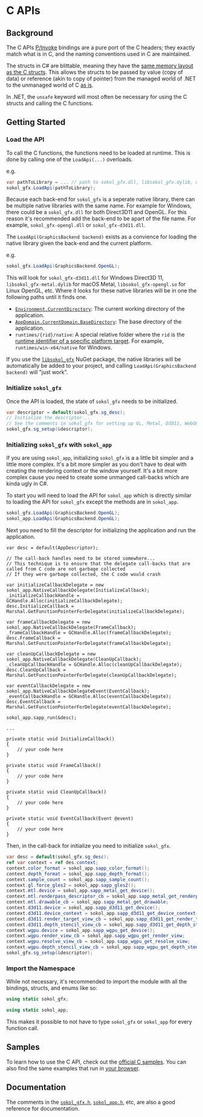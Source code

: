 # C APIs

## Background

The C APIs [P/Invoke](https://docs.microsoft.com/en-us/dotnet/framework/interop/consuming-unmanaged-dll-functions) bindings are a pure port of the C headers; they exactly match what is in C, and the naming conventions used in C are maintained.

The structs in C# are blittable, meaning they have the [same memory layout as the C structs](https://docs.microsoft.com/en-us/dotnet/framework/interop/blittable-and-non-blittable-types). This allows the structs to be passed by value (copy of data) or reference (akin to copy of pointer) from the managed world of .NET to the unmanaged world of C [as is](https://docs.microsoft.com/en-us/dotnet/framework/interop/copying-and-pinning#formatted-blittable-classes).

In .NET, the `unsafe` keyword will most often be necessary for using the C structs and calling the C functions.

## Getting Started

### Load the API

To call the C functions, the functions need to be loaded at runtime. This is done by calling one of the `LoadApi(...)` overloads.

e.g.
```cs
var pathToLibrary = ... // path to sokol_gfx.dll, libsokol_gfx.dylib, or libsokol_gfx.so
sokol_gfx.LoadApi(pathToLibrary);
```

Because each back-end for `sokol_gfx` is a seperate native library, there can be multiple native libraries with the same name. For example for Windows, there could be a `sokol_gfx.dll` for both Direct3D11 and OpenGL. For this reason it's recommended add the back-end to be apart of the file name. For example, `sokol_gfx-opengl.dll` or `sokol_gfx-d3d11.dll`.

The `LoadApi(GraphicsBackend backend)` exists as a convience for loading the native library given the back-end and the current platform.

e.g.
```cs
sokol_gfx.LoadApi(GraphicsBackend.OpenGL);
```

This will look for `sokol_gfx-d3d11.dll` for Windows Direct3D 11, `libsokol_gfx-metal.dylib` for macOS Metal, `libsokol_gfx-opengl.so` for Linux OpenGL, etc. Where it looks for these native libraries will be in one the following paths until it finds one.

- [`Environment.CurrentDirectory`](https://docs.microsoft.com/en-us/dotnet/api/system.environment.currentdirectory): The current working directory of the application.
- [`AppDomain.CurrentDomain.BaseDirectory`](https://docs.microsoft.com/en-us/dotnet/api/system.appdomain.basedirectory): The base directory of the application.
- `runtimes/{rid}/native`: A special relative folder where the `rid` is the [runtime identifier of a specific platform target](https://docs.microsoft.com/en-us/dotnet/core/rid-catalog). For example, `runtimes/win-x64/native` for Windows.

If you use the [`libsokol_gfx`](https://www.myget.org/feed/lithiumtoast/package/nuget/libsokol_gfx) NuGet package, the native libraries will be automatically be added to your project, and calling `LoadApi(GraphicsBackend backend)` will "just work".

### Initialize `sokol_gfx`

Once the API is loaded, the state of `sokol_gfx` needs to be initialized.

```cs
var descriptor = default(sokol_gfx.sg_desc);
// Initialize the descriptor...
// See the comments in sokol_gfx for setting up GL, Metal, D3D11, WebGPU, etc
sokol_gfx.sg_setup(&descriptor);
```

### Initializing `sokol_gfx` with `sokol_app`

If you are using `sokol_app`, initializing `sokol_gfx` is a a little bit simpler and a little more complex. It's a bit more simpler as you don't have to deal with creating the rendering context or the window yourself. It's a bit more complex cause you need to create some unmanged call-backs which are kinda ugly in C#. 

To start you will need to load the API for `sokol_app` which is directly similar to loading the API for `sokol_gfx` except the methods are in `sokol_app`.

```cs
sokol_gfx.LoadApi(GraphicsBackend.OpenGL);
sokol_app.LoadApi(GraphicsBackend.OpenGL);
```

Next you need to fill the descriptor for initializing the application and run the application.
```
var desc = default(AppDescriptor);

// The call-back handles need to be stored somewhere...
// This technique is to ensure that the delegate call-backs that are called from C code are not garbage collected
// If they were garbage collected, the C code would crash

var initializeCallbackDelegate = new sokol_app.NativeCallbackDelegate(InitializeCallback);
_initializeCallbackHandle = GCHandle.Alloc(initializeCallbackDelegate);
desc.InitializeCallback = Marshal.GetFunctionPointerForDelegate(initializeCallbackDelegate);

var frameCallbackDelegate = new sokol_app.NativeCallbackDelegate(FrameCallback);
_frameCallbackHandle = GCHandle.Alloc(frameCallbackDelegate);
desc.FrameCallback = Marshal.GetFunctionPointerForDelegate(frameCallbackDelegate);

var cleanUpCallbackDelegate = new sokol_app.NativeCallbackDelegate(CleanUpCallback);
_cleanUpCallbackHandle = GCHandle.Alloc(cleanUpCallbackDelegate);
desc.CleanUpCallback = Marshal.GetFunctionPointerForDelegate(cleanUpCallbackDelegate);

var eventCallbackDelegate = new sokol_app.NativeCallbackDelegateEvent(EventCallback);
_eventCallbackHandle = GCHandle.Alloc(eventCallbackDelegate);
desc.EventCallback = Marshal.GetFunctionPointerForDelegate(eventCallbackDelegate);

sokol_app.sapp_run(&desc);

...

private static void InitializeCallback()
{
    // your code here
}

private static void FrameCallback()
{
    // your code here
}

private static void CleanUpCallback()
{
    // your code here
}

private static void EventCallback(Event @event)
{
    // your code here
}

```

Then, in the call-back for initialize you need to initialize `sokol_gfx`.

```cs
var desc = default(sokol_gfx.sg_desc);
ref var context = ref des.context;
context.color_format = sokol_app.sapp_color_format();
context.depth_format = sokol_app.sapp_depth_format();
context.sample_count = sokol_app.sapp_sample_count();
context.gl.force_gles2 = sokol_app.sapp_gles2();
context.mtl.device = sokol_app.sapp_metal_get_device();
context.mtl.renderpass_descriptor_cb = sokol_app.sapp_metal_get_renderpass_descriptor;
context.mtl.drawable_cb = sokol_app.sapp_metal_get_drawable;
context.d3d11.device = sokol_app.sapp_d3d11_get_device();
context.d3d11.device_context = sokol_app.sapp_d3d11_get_device_context();
context.d3d11.render_target_view_cb = sokol_app.sapp_d3d11_get_render_target_view;
context.d3d11.depth_stencil_view_cb = sokol_app.sapp_d3d11_get_depth_stencil_view;
context.wgpu.device = sokol_app.sapp_wgpu_get_device();
context.wgpu.render_view_cb = sokol_app.sapp_wgpu_get_render_view;
context.wgpu.resolve_view_cb = sokol_app.sapp_wgpu_get_resolve_view;
context.wgpu.depth_stencil_view_cb = sokol_app.sapp_wgpu_get_depth_stencil_view;
sokol_gfx.sg_setup(&descriptor);
```

### Import the Namespace

While not necessary, it's recommended to import the module with all the bindings, structs, and enums like so:

```cs
using static sokol_gfx;
```

```cs
using static sokol_app;
```

This makes it possible to not have to type `sokol_gfx` or `sokol_app` for every function call.

## Samples

To learn how to use the C API, check out the [official C samples](https://github.com/floooh/sokol-samples). You can also find the same examples that run in [your browser](https://floooh.github.io/sokol-html5/index.html).

## Documentation

The comments in the [`sokol_gfx.h`](https://github.com/floooh/sokol/blob/master/sokol_gfx.h), [`sokol_app.h`](https://github.com/floooh/sokol/blob/master/sokol_app.h), etc,  are also a good reference for documentation.
